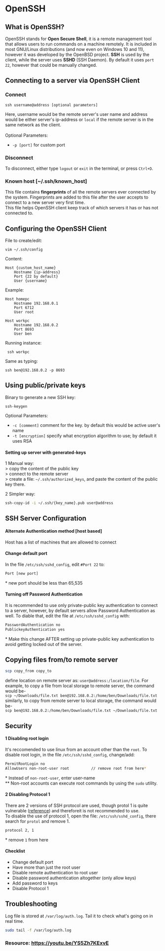 # OpenSSH

## What is OpenSSH?
OpenSSH stands for **Open Secure Shell**, it is a remote management tool that allows users to run commands on a machine remotely. It is included in most GNU/Linux distributions (and now even on Windows 10 and 11), however it was developed by the OpenBSD project. **SSH** is used by the client, while the server uses **SSHD** (SSH Daemon). By default it uses `port 22`, however that could be manually changed.

## Connecting to a server via OpenSSH Client
### Connect
```vim
ssh username@address [optional parameters]
``` 

Here, username would be the remote server's user name and address would be either server's ip-address or `local` if the remote server is in the same network as the client.
<br><br>
Optional Parameters:
* `-p [port]` for custom port 


### Disconnect
To disconnect, either type `logout` or `exit` in the terminal, or press `Ctrl+D`.

### Known host [~/.ssh/known_host]
This file contains **fingerprints** of all the remote servers ever connected by the system. Fingerprints are added to this file after the user accepts to connect to a new server very first time. <br>
This file helps OpenSSH client keep track of which servers it has or has not connected to.

## Configuring the OpenSSH Client
File to create/edit:
```vim
vim ~/.ssh/config
``` 
Content:
```vim
Host {custom_host_name}
    Hostname {ip-address}
    Port {22 by default}
    User {username}
```
Example:
```vim
Host homepc
    Hostname 192.168.0.1
    Port 6712
    User root

Host workpc
    Hostname 192.168.0.2
    Port 8693
    User ben
```
Running instance:
```vim
 ssh workpc
 ```
Same as typing:
```
ssh ben@192.168.0.2 -p 8693
```

## Using public/private keys
Binary to generate a new SSH key:
```vim
ssh-keygen 
```
Optional Parameters:
* `-c [comment]` comment for the key. by default this would be active user's name
* `-t [encryption]` specify what encryption algorithm to use; by default it uses RSA

#### Setting up server with generated-keys
1 Manual way:
<br>> copy the content of the public key 
<br>> connect to the remote server
<br>> create a file: `~/.ssh/authorized_keys`, and paste the content of the public key there.

2 Simpler way:
```sh
ssh-copy-id -i ~/.ssh/{key_name}.pub user@address
```

## SSH Server Configuration

#### Alternate Authentication method [host based]
Host has a list of machines that are allowed to connect

#### Change default port
In the file `/etc/ssh/sshd_config`, edit `#Port 22` to:
```sh
Port [new port]
```
\* new port should be less than 65,535

#### Turning off Password Authentication
It is recommended to use only private-public key authentication to connect to a server, however, by default servers allow Password Authentication as well. To diable that, edit the file at `/etc/ssh/sshd_config` with:
```sh
PasswordAuthentication no
PublickeyAuthentication yes
```
\* Make this change AFTER setting up private-public key authentication to avoid getting locked out of the server.


## Copying files from/to remote server
```sh
scp copy_from copy_to 
```
define location on remote server as: `user@address:/location/file`. For example, to copy a file from local storage to remote server, the command would be-<br> 
`scp ~/Downloads/file.txt ben@192.168.0.2:/home/ben/Downloads/file.txt`<br>
similarly, to copy from remote server to local storage, the command would be-<br>
`scp ben@192.168.0.2:/home/ben/Downloads/file.txt ~/Downloads/file.txt`

## Security
#### 1 Disabling root login
It's reccomended to use linux from an account other than the `root`. To disable root login, in the file `/etc/ssh/sshd_config`, change/add:
```sh
PermitRootLogin no
AllowUsers non-root-user root          // remove root from here*
```
\* Instead of `non-root-user`, enter user-name <br>
\*\* Non-root accounts can execute root commands by using the `sudo` utility.

#### 2 Disabling Protocol 1
There are 2 versions of SSH protocol are used, though protol 1 is quite vulnerable \([reference](https://en.wikipedia.org/wiki/Ssh#SSH-1)\) and thereforeit is not recommended to use.<br>
To disable the use of protocol 1, open the file: `/etc/ssh/sshd_config`, there search for `protol` and remove 1.<br>
```sh
protocol 2, 1
```
\* remove `1` from here

#### Checklist
- Change default port
- Have more than just the root user
- Disable remote authentication to root user
- Disable password authentication altogether (only allow keys)
- Add password to keys
- Disable Protocol 1

## Troubleshooting
Log file is stored at `/var/log/auth.log`. Tail it to check what's going on in real time.
```sh
sudo tail -f /var/log/auth.log
```

### Resource: https://youtu.be/YS5Zh7KExvE

